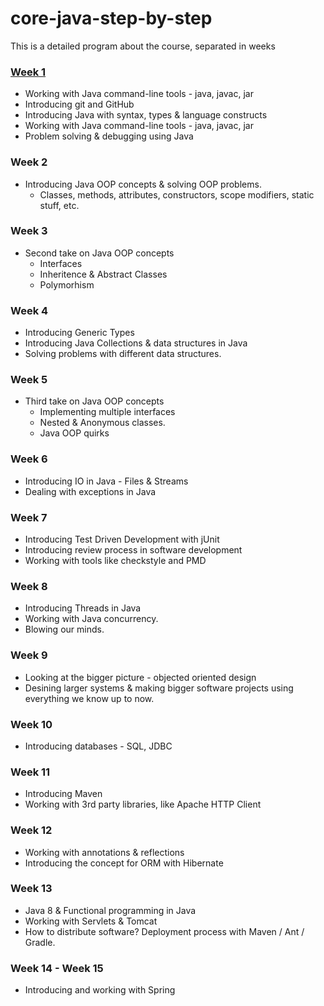 # core-java-step-by-step

This is a detailed program about the course, separated in weeks

### [Week 1](https://github.com/kchhipa4u/core-java-step-by-step/tree/master/src/week01/)

* Working with Java command-line tools - java, javac, jar
* Introducing git and GitHub
* Introducing Java with syntax, types & language constructs
* Working with Java command-line tools - java, javac, jar
* Problem solving & debugging using Java


### Week 2

* Introducing Java OOP concepts & solving OOP problems.
  * Classes, methods, attributes, constructors, scope modifiers, static stuff, etc.


### Week 3

* Second take on Java OOP concepts
  * Interfaces
  * Inheritence & Abstract Classes
  * Polymorhism
  
  
### Week 4

* Introducing Generic Types
* Introducing Java Collections & data structures in Java
* Solving problems with different data structures.


### Week 5

* Third take on Java OOP concepts
  * Implementing multiple interfaces
  * Nested & Anonymous classes.
  * Java OOP quirks

### Week 6

* Introducing IO in Java - Files & Streams
* Dealing with exceptions in Java

### Week 7

* Introducing Test Driven Development with jUnit
* Introducing review process in software development
* Working with tools like checkstyle and PMD

### Week 8

* Introducing Threads in Java
* Working with Java concurrency.
* Blowing our minds.

### Week 9

* Looking at the bigger picture - objected oriented design
* Desining larger systems & making bigger software projects using everything we know up to now.

### Week 10

* Introducing databases - SQL, JDBC

### Week 11

* Introducing Maven
* Working with 3rd party libraries, like Apache HTTP Client

### Week 12

* Working with annotations & reflections
* Introducing the concept for ORM with Hibernate 

### Week 13

* Java 8 & Functional programming in Java
* Working with Servlets & Tomcat
* How to distribute software? Deployment process with Maven / Ant / Gradle.

### Week 14 - Week 15

* Introducing and working with Spring
